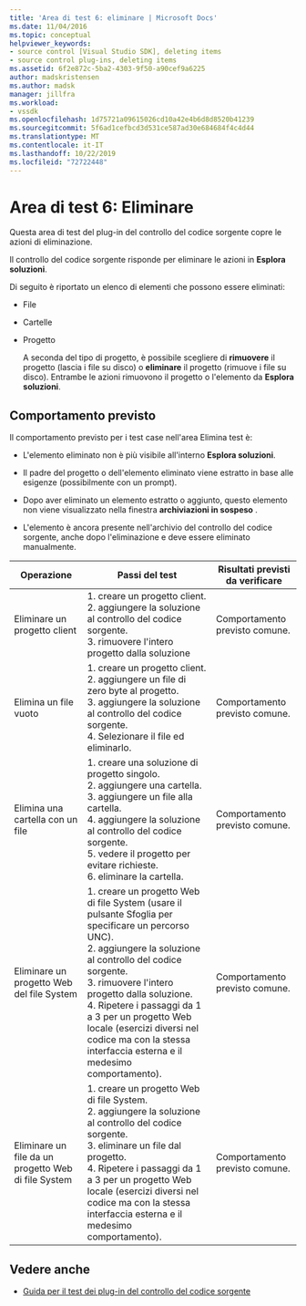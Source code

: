 ```yaml
---
title: 'Area di test 6: eliminare | Microsoft Docs'
ms.date: 11/04/2016
ms.topic: conceptual
helpviewer_keywords:
- source control [Visual Studio SDK], deleting items
- source control plug-ins, deleting items
ms.assetid: 6f2e872c-5ba2-4303-9f50-a90cef9a6225
author: madskristensen
ms.author: madsk
manager: jillfra
ms.workload:
- vssdk
ms.openlocfilehash: 1d75721a09615026cd10a42e4b6d8d8520b41239
ms.sourcegitcommit: 5f6ad1cefbcd3d531ce587ad30e684684f4c4d44
ms.translationtype: MT
ms.contentlocale: it-IT
ms.lasthandoff: 10/22/2019
ms.locfileid: "72722448"
---
```

# <a name="test-area-6-delete"></a>Area di test 6: Eliminare
Questa area di test del plug-in del controllo del codice sorgente copre le azioni di eliminazione.

 Il controllo del codice sorgente risponde per eliminare le azioni in **Esplora soluzioni**.

 Di seguito è riportato un elenco di elementi che possono essere eliminati:

- File

- Cartelle

- Progetto

  A seconda del tipo di progetto, è possibile scegliere di **rimuovere** il progetto (lascia i file su disco) o **eliminare** il progetto (rimuove i file su disco). Entrambe le azioni rimuovono il progetto o l'elemento da **Esplora soluzioni**.

## <a name="expected-behavior"></a>Comportamento previsto
 Il comportamento previsto per i test case nell'area Elimina test è:

- L'elemento eliminato non è più visibile all'interno **Esplora soluzioni**.

- Il padre del progetto o dell'elemento eliminato viene estratto in base alle esigenze (possibilmente con un prompt).

- Dopo aver eliminato un elemento estratto o aggiunto, questo elemento non viene visualizzato nella finestra **archiviazioni in sospeso** .

- L'elemento è ancora presente nell'archivio del controllo del codice sorgente, anche dopo l'eliminazione e deve essere eliminato manualmente.

|Operazione|Passi del test|Risultati previsti da verificare|
|------------|----------------|--------------------------------|
|Eliminare un progetto client|1. creare un progetto client.<br />2. aggiungere la soluzione al controllo del codice sorgente.<br />3. rimuovere l'intero progetto dalla soluzione|Comportamento previsto comune.|
|Elimina un file vuoto|1. creare un progetto client.<br />2. aggiungere un file di zero byte al progetto.<br />3. aggiungere la soluzione al controllo del codice sorgente.<br />4. Selezionare il file ed eliminarlo.|Comportamento previsto comune.|
|Elimina una cartella con un file|1. creare una soluzione di progetto singolo.<br />2. aggiungere una cartella.<br />3. aggiungere un file alla cartella.<br />4. aggiungere la soluzione al controllo del codice sorgente.<br />5. vedere il progetto per evitare richieste.<br />6. eliminare la cartella.|Comportamento previsto comune.|
|Eliminare un progetto Web del file System|1. creare un progetto Web di file System (usare il pulsante Sfoglia per specificare un percorso UNC).<br />2. aggiungere la soluzione al controllo del codice sorgente.<br />3. rimuovere l'intero progetto dalla soluzione.<br />4. Ripetere i passaggi da 1 a 3 per un progetto Web locale (esercizi diversi nel codice ma con la stessa interfaccia esterna e il medesimo comportamento).|Comportamento previsto comune.|
|Eliminare un file da un progetto Web di file System|1. creare un progetto Web di file System.<br />2. aggiungere la soluzione al controllo del codice sorgente.<br />3. eliminare un file dal progetto.<br />4. Ripetere i passaggi da 1 a 3 per un progetto Web locale (esercizi diversi nel codice ma con la stessa interfaccia esterna e il medesimo comportamento).|Comportamento previsto comune.|

## <a name="see-also"></a>Vedere anche
- [Guida per il test dei plug-in del controllo del codice sorgente](../../extensibility/internals/test-guide-for-source-control-plug-ins.md)